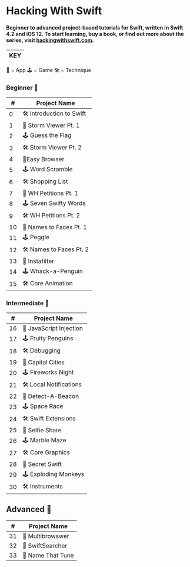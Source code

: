 # Hacking With Swift

#### Beginner to advanced project-based tutorials for Swift, written in Swift 4.2 and iOS 12. To start learning, buy a book, or find out more about the series, visit [hackingwithswift.com](https://www.hackingwithswift.com/read).

| KEY |
| --- |
📱 = App
🕹 = Game
🛠 = Technique

### Beginner 📕

| #  | Project Name             |
| -- | ------------------------ |
| 0  | 🛠 Introduction to Swift |
| 1  | 📱 Storm Viewer Pt. 1    |
| 2  | 🕹 Guess the Flag        |
| 3  | 🛠 Storm Viewer Pt. 2    |
| 4  | 📱Easy Browser           |
| 5  | 🕹 Word Scramble         |
| 6  | 🛠 Shopping List         |
| 7  | 📱 WH Petitions Pt. 1    |
| 8  | 🕹 Seven Swifty Words    |
| 9  | 🛠 WH Petitions Pt. 2    |
| 10 | 📱 Names to Faces Pt. 1  |
| 11 | 🕹 Peggle                |
| 12 | 🛠 Names to Faces Pt. 2  |
| 13 | 📱 Instafilter           |
| 14 | 🕹 Whack-a-Penguin       |
| 15 | 🛠 Core Animation        |

### Intermediate 📗

| #  | Project Name          |
| -- | --------------------- |
| 16 | 📱 JavaScript Injection  |
| 17 | 🕹 Fruity Penguins       |
| 18 | 🛠 Debugging             |
| 19 | 📱 Capital Cities        |
| 20 | 🕹 Fireworks Night       |
| 21 | 🛠 Local Notifications   |
| 22 | 📱 Detect-A-Beacon       |
| 23 | 🕹 Space Race            |
| 24 | 🛠 Swift Extensions      |
| 25 | 📱 Selfie Share          |
| 26 | 🕹 Marble Maze           |
| 27 | 🛠 Core Graphics         |
| 28 | 📱 Secret Swift          |
| 29 | 🕹 Exploding Monkeys     |
| 30 | 🛠 Instruments           |

## Advanced 📘

| #  | Project Name          |
| -- | --------------------- |
| 31 | 📱 Multibrowswer      |
| 32 | 📱 SwiftSearcher      |
| 33 | 📱 Name That Tune     |
